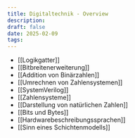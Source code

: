 ```yaml
---
title: Digitaltechnik - Overview
description:
draft: false
date: 2025-02-09
tags:
---
```

- [[Logikgatter]]
- [[Bitbreitenerweiterung]]
- [[Addition von Binärzahlen]]
- [[Umrechnen von Zahlensystemen]]
- [[SystemVerilog]]
- [[Zahlensysteme]]
- [[Darstellung von natürlichen Zahlen]]
- [[Bits und Bytes]]
- [[Hardwarebeschreibungssprachen]]
- [[Sinn eines Schichtenmodells]]